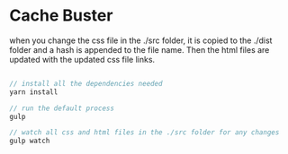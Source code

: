 # Cache Buster

when you change the css file in the ./src folder, it is copied to the ./dist folder and a hash is appended to the file name. Then the html files are updated with the updated css file links.

```javascript

// install all the dependencies needed
yarn install

// run the default process
gulp

// watch all css and html files in the ./src folder for any changes
gulp watch

```
